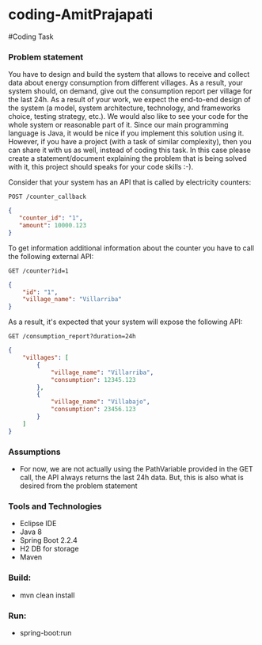 # coding-AmitPrajapati

#Coding  Task

### Problem statement

You have to design and build the system that allows to receive and collect data about energy consumption from different villages. As a result, your system should, on demand, give out the consumption report per village for the last 24h. As a result of your work, we expect the end-to-end design of the system (a model, system architecture, technology, and frameworks choice, testing strategy, etc.). We would also like to see your code for the whole system or reasonable part of it. Since our main programming language is Java, it would be nice if you implement this solution using it. 
However, if you have a project (with a task of similar complexity), then you can share it with us as well, instead of coding this task. In this case please create a statement/document explaining the problem that is being solved with it, this project should speaks for your code skills :-).

Consider that your system has an API that is called by electricity counters:


`POST /counter_callback`
 ```json
{
    "counter_id": "1",
    "amount": 10000.123
} 
```

To get information additional information about the counter you have to call the following external API: 

`GET /counter?id=1`
```json
{
    "id": "1",
    "village_name": "Villarriba"
}
```

As a result, it's expected that your system will expose the following API: 

`GET /consumption_report?duration=24h`
```json
{
    "villages": [
        {
            "village_name": "Villarriba",
            "consumption": 12345.123
        },
        {
            "village_name": "Villabajo",
            "consumption": 23456.123
        }
    ]
}    
```

### Assumptions

* For now, we are not actually using the PathVariable provided in the GET call, the API always returns the last 24h data. But, this is also what is desired from the problem statement


### Tools and Technologies
* Eclipse IDE
* Java 8
* Spring Boot 2.2.4
* H2 DB for storage
* Maven

### Build: 
* mvn clean install

### Run:
* spring-boot:run
